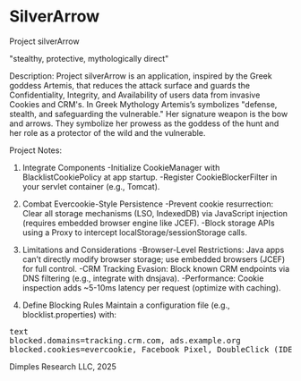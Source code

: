 # SilverArrow
Project silverArrow

"stealthy, protective, mythologically direct"

Description:
Project silverArrow is an application, inspired by the Greek goddess Artemis, that reduces the attack surface and guards the Confidentiality, Integrity, and Availability of users data from invasive Cookies and CRM's. 
In Greek Mythology Artemis’s symbolizes "defense, stealth, and safeguarding the vulnerable." Her signature weapon is the bow and arrows. They symbolize her prowess as the goddess of the hunt and her role as a protector of the wild and the vulnerable. 


Project Notes:

1. Integrate Components
-Initialize CookieManager with BlacklistCookiePolicy at app startup.
-Register CookieBlockerFilter in your servlet container (e.g., Tomcat).

2. Combat Evercookie-Style Persistence
-Prevent cookie resurrection: Clear all storage mechanisms (LSO, IndexedDB) via JavaScript injection (requires embedded browser engine like JCEF).
-Block storage APIs using a Proxy to intercept localStorage/sessionStorage calls.

3. Limitations and Considerations
-Browser-Level Restrictions: Java apps can’t directly modify browser storage; use embedded browsers (JCEF) for full control.
-CRM Tracking Evasion: Block known CRM endpoints via DNS filtering (e.g., integrate with dnsjava).
-Performance: Cookie inspection adds ~5-10ms latency per request (optimize with caching).

4. Define Blocking Rules
Maintain a configuration file (e.g., blocklist.properties) with:

<pre>
text
blocked.domains=tracking.crm.com, ads.example.org
blocked.cookies=evercookie, Facebook Pixel, DoubleClick (IDE, DSID),crosswire, Google Analytics (_ga, _gid, _gat)
</pre>



Dimples Research LLC, 2025


